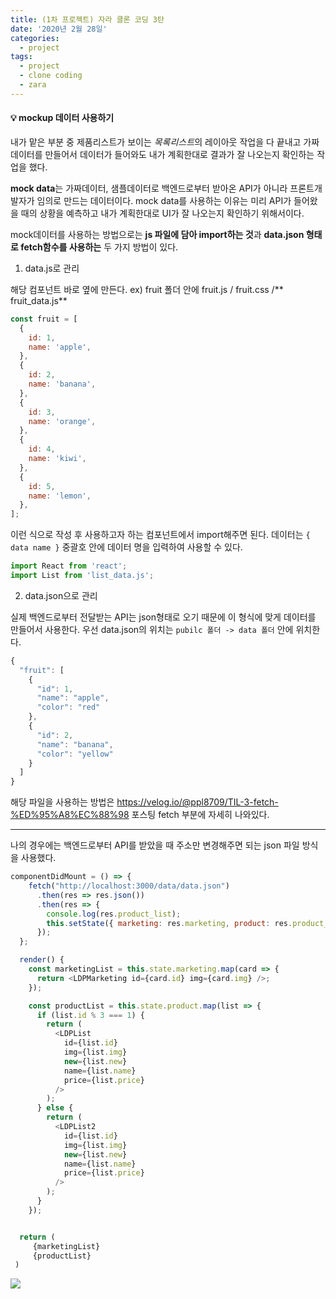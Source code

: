 ```yaml
---
title: (1차 프로젝트) 자라 클론 코딩 3탄
date: '2020년 2월 28일'
categories:
  - project
tags:
  - project
  - clone coding
  - zara
---
```


#### 💡 mockup 데이터 사용하기

내가 맡은 부분 중 제품리스트가 보이는 *목록리스트*의 레이아웃 작업을 다 끝내고 가짜데이터를 만들어서 데이터가 들어와도 내가 계획한대로 결과가 잘 나오는지 확인하는 작업을 했다.

**mock data**는 가짜데이터, 샘플데이터로 백엔드로부터 받아온 API가 아니라 프론트개발자가 임의로 만드는 데이터이다. mock data를 사용하는 이유는 미리 API가 들어왔을 때의 상황을 예측하고 내가 계획한대로 UI가 잘 나오는지 확인하기 위해서이다.

mock데이터를 사용하는 방법으로는 **js 파일에 담아 import하는 것**과 **data.json 형태로 fetch함수를 사용하는** 두 가지 방법이 있다.

1. data.js로 관리

해당 컴포넌트 바로 옆에 만든다. ex) fruit 폴더 안에 fruit.js / fruit.css /** fruit_data.js**

```js
const fruit = [
  {
    id: 1,
    name: 'apple',
  },
  {
    id: 2,
    name: 'banana',
  },
  {
    id: 3,
    name: 'orange',
  },
  {
    id: 4,
    name: 'kiwi',
  },
  {
    id: 5,
    name: 'lemon',
  },
];
```

이런 식으로 작성 후 사용하고자 하는 컴포넌트에서 import해주면 된다. 데이터는 `{ data name }` 중괄호 안에 데이터 명을 입력하여 사용할 수 있다.

```js
import React from 'react';
import List from 'list_data.js';
```

2.  data.json으로 관리

실제 백엔드로부터 전달받는 API는 json형태로 오기 때문에 이 형식에 맞게 데이터를 만들어서 사용한다.
우선 data.json의 위치는 `pubilc 폴더 -> data 폴더` 안에 위치한다.

```js
{
  "fruit": [
    {
      "id": 1,
      "name": "apple",
      "color": "red"
    },
    {
      "id": 2,
      "name": "banana",
      "color": "yellow"
    }
  ]
}
```

해당 파일을 사용하는 방법은 https://velog.io/@ppl8709/TIL-3-fetch-%ED%95%A8%EC%88%98 포스팅 fetch 부분에 자세히 나와있다.

---

나의 경우에는 백엔드로부터 API를 받았을 때 주소만 변경해주면 되는 json 파일 방식을 사용했다.

```js
componentDidMount = () => {
    fetch("http://localhost:3000/data/data.json")
      .then(res => res.json())
      .then(res => {
        console.log(res.product_list);
        this.setState({ marketing: res.marketing, product: res.product_list });
      });
  };

  render() {
    const marketingList = this.state.marketing.map(card => {
      return <LDPMarketing id={card.id} img={card.img} />;
    });

    const productList = this.state.product.map(list => {
      if (list.id % 3 === 1) {
        return (
          <LDPList
            id={list.id}
            img={list.img}
            new={list.new}
            name={list.name}
            price={list.price}
          />
        );
      } else {
        return (
          <LDPList2
            id={list.id}
            img={list.img}
            new={list.new}
            name={list.name}
            price={list.price}
          />
        );
      }
    });


  return (
     {marketingList}
     {productList}
 )
```

![](https://images.velog.io/images/ppl8709/post/e880397d-69c1-4c4f-8509-158d6cc6258c/image.png)
